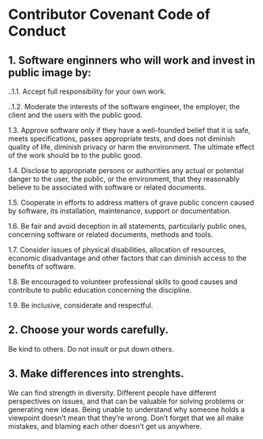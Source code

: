 # Contributor Covenant Code of Conduct

## 1. Software enginners who will work and invest in public image by:

..1.1.
 Accept full responsibility for your own work.

..1.2.
 Moderate the interests of the software engineer, the employer, the client and the users with the public good.

1.3. 
 Approve software only if they have a well-founded belief that it is safe, meets specifications, passes appropriate tests, and does not diminish quality of life, diminish privacy or harm the environment. The ultimate effect of the work should be to the public good.

1.4. 
 Disclose to appropriate persons or authorities any actual or potential danger to the user, the public, or the environment, that they reasonably believe to be associated with software or related documents.

1.5. 
 Cooperate in efforts to address matters of grave public concern caused by software, its installation, maintenance, support or documentation.

1.6. 
 Be fair and avoid deception in all statements, particularly public ones, concerning software or related documents, methods and tools.

1.7. 
Consider issues of physical disabilities, allocation of resources, economic disadvantage and other factors that can diminish access to the benefits of software.

1.8.
Be encouraged to volunteer professional skills to good causes and contribute to public education concerning the discipline.

1.9.
Be inclusive, considerate and respectful.

## 2. Choose your words carefully.
Be kind to others. Do not insult or put down others.

## 3. Make differences into strenghts.
We can find strength in diversity. Different people have different perspectives on issues, and that can be valuable for solving problems or generating new ideas. Being unable to understand why someone holds a viewpoint doesn’t mean that they’re wrong. Don’t forget that we all make mistakes, and blaming each other doesn’t get us anywhere.




